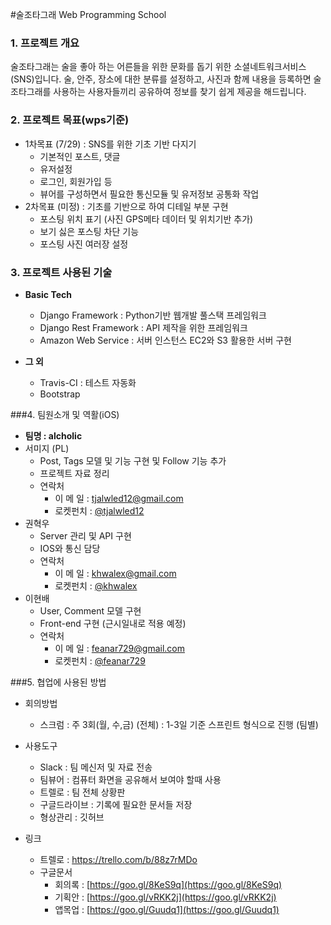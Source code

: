#술조타그래 Web Programming School

### 1. 프로젝트 개요
 술조타그래는 술을 좋아 하는 어른들을 위한 문화를 돕기 위한 소셜네트워크서비스(SNS)입니다.
술, 안주, 장소에 대한 분류를 설정하고, 사진과 함께 내용을 등록하면 술조타그래를 사용하는 사용자들끼리 공유하여 정보를 찾기 쉽게 제공을 해드립니다.

### 2. 프로젝트 목표(wps기준)
- 1차목표 (7/29) : SNS를 위한 기초 기반 다지기
    * 기본적인 포스트, 댓글
    * 유저설정
    * 로그인, 회원가입 등
    * 뷰어를 구성하면서 필요한 통신모듈 및 유저정보 공통화 작업
- 2차목표 (미정) :  기초를 기반으로 하여 디테일 부분 구현
     * 포스팅 위치 표기 (사진 GPS메타 데이터 및 위치기반 추가)
     * 보기 싫은 포스팅 차단 기능
     * 포스팅 사진 여러장 설정
    
### 3. 프로젝트 사용된 기술
- **Basic Tech**
    - Django Framework
     : Python기반 웹개발 풀스택  프레임워크
    - Django Rest Framework
     : API 제작을 위한 프레임워크
    - Amazon Web Service
     : 서버 인스턴스 EC2와 S3 활용한 서버 구현

- **그 외**
    - Travis-CI
     : 테스트 자동화
    - Bootstrap

###4. 팀원소개 및 역활(iOS)
- **팀명 : alcholic**
- 서미지 (PL)
    - Post, Tags 모델 및 기능 구현 및 Follow 기능 추가
    - 프로젝트 자료 정리
    - 연락처
        - 이  메  일  : [tjalwled12@gmail.com](tjalwled12@gmail.com)
        - 로켓펀치 : [@tjalwled12](https://www.rocketpunch.com/@tjalwled12)
- 권혁우
    - Server 관리 및  API 구현
    - IOS와 통신 담당
    - 연락처
        - 이  메  일 : [khwalex@gmail.com](khwalex@gmail.com)
        - 로켓펀치 : [@khwalex](https://www.rocketpunch.com/@khwalex)
- 이현배
    - User, Comment 모델 구현
    - Front-end 구현 (근시일내로 적용 예정)
    - 연락처
        - 이  메  일 : [feanar729@gmail.com](feanar729@gmail.com)
        - 로켓펀치 : [@feanar729](https://www.rocketpunch.com/@feanar729)   

###5. 협업에 사용된 방법
- 회의방법
    - 스크럼 
    : 주 3회(월, 수,금) (전체) 
    : 1-3일 기준 스프린트 형식으로 진행 (팀별)
- 사용도구
    - Slack : 팀 메신저 및 자료 전송
    - 팀뷰어 : 컴퓨터 화면을 공유해서 보여야 할때 사용   
    - 트렐로 : 팀 전체 상황판  
    - 구글드라이브 : 기록에 필요한 문서들 저장
    - 형상관리 : 깃허브

- 링크
    - 트렐로 : https://trello.com/b/88z7rMDo
    - 구글문서
        - 회의록 : [https://goo.gl/8KeS9q](https://goo.gl/8KeS9q)
        - 기획안 : [https://goo.gl/vRKK2j](https://goo.gl/vRKK2j)
        - 앱목업 : [https://goo.gl/Guudq1](https://goo.gl/Guudq1)

